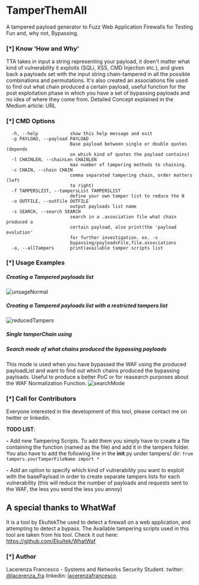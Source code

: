 # TamperThemAll
A tampered payload generator to Fuzz Web Application Firewalls for Testing Fun and, why not, Bypassing.

### [*] Know 'How and Why'
TTA takes in input a string representing your payload, it doen't matter what kind of vulnerability it exploits (SQLi, XSS, CMD Injection etc.), and gives back a payloads set with the input string chain-tampered in all the possible combinations and permutations.
It's also created an associations file used to find out what chain produced a certain payload, useful function for the post exploitation phase in which you have a set of bypassing payloads and no idea of where they come from.
Detailed Concept explained in the Medium article:
URL

### [*] CMD Options
```
  -h, --help            show this help message and exit
  -p PAYLOAD, --payload PAYLOAD
                        Base payload between single or double quotes (depends
                        on which kind of quotes the payload contains)
  -l CHAINLEN, --chainLen CHAINLEN
                        max number of tampering methods to chaining.
  -c CHAIN, --chain CHAIN
                        comma separated tampering chain, order matters (left
                        to right)
  -f TAMPERSLIST, --tampersList TAMPERSLIST
                        define your own tamper list to reduce the N
  -o OUTFILE, --outFile OUTFILE
                        output payloads list name
  -s SEARCH, --search SEARCH
                        search in a .association file what chain produced a
                        certain payload, also print(the 'payload evolution'
                        for further investigation. ex. -s
                        bypassing/payloadsFile,file.associations
  -a, --allTampers      print(available tamper scripts list
```
### [*] Usage Examples
##### Creating a Tampered payloads list
![unsageNormal](https://user-images.githubusercontent.com/25546186/67636036-964a9d80-f8cc-11e9-80f9-364f619d862e.png)

##### Creating a Tampered payloads list with a restricted tampers list
![reducedTampers](https://user-images.githubusercontent.com/25546186/67636071-df9aed00-f8cc-11e9-88ff-6ded85249d22.png)

##### Single tamperChain using

##### Search mode of what chains produced the bypassing payloads
This mode is used when you have bypassed the WAF using the produced payloadList and want to find out which chains produced the bypassing payloads. Useful to produce a better PoC or for reasearch purposes about the WAF Normalization Function.
![searchMode](https://user-images.githubusercontent.com/25546186/67636050-b8442000-f8cc-11e9-98d6-e451acd4dc06.png)


### [*] Call for Contributors
Everyone interested in the development of this tool, please contact me on twitter or linkedin.

**TODO LIST**:

**-** Add new Tampering Scripts. To add them you simply have to create a file containing the function (named as the file) and add it in the tampers folder. You also have to add the following line in the __init__.py under tampers/ dir:
```from tampers.yourTamperFileName import *```

**-** Add an option to specify which kind of vulnerability you want to exploit with the basePayload in order to create separate tampers lists for each vulnerability (this will reduce the number of payloads and requests sent to the WAF, the less you send the less you annoy)

## A special thanks to WhatWaf
It is a tool by EkultekThe used to detect a firewall on a web application, and attempting to detect a bypass.
The Available tampering scripts used in this tool are taken from his tool.
Check it out here: https://github.com/Ekultek/WhatWaf
### [*] Author
Lacerenza Francesco - Systems and Networks Security Student.
twitter: [@lacerenza_fra](https://twitter.com/lacerenza_fra)
linkedin: [lacerenzafrancesco](https://www.linkedin.com/in/francesco-lacerenza/)

